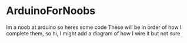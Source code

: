 # ArduinoForNoobs
Im a noob at arduino so heres some code
These will be in order of how I complete them, so hi, I might add a diagram of how I wire it but not sure
